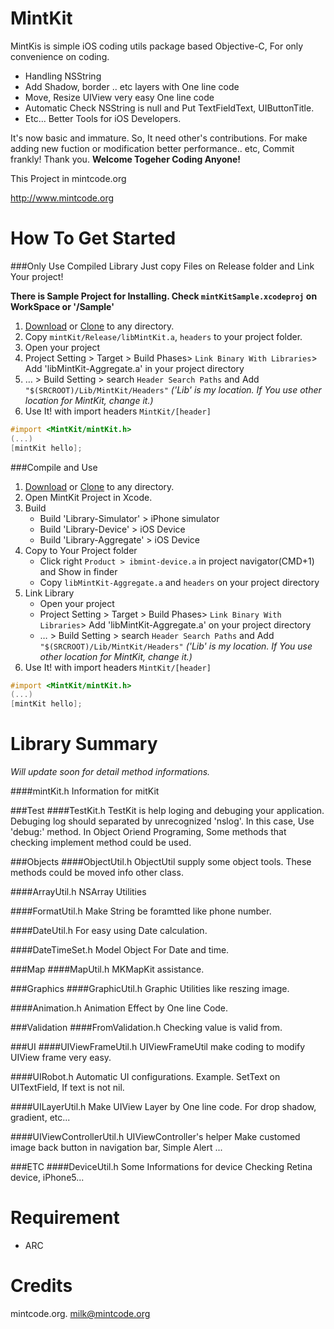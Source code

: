 MintKit
=======

MintKis is simple iOS coding utils package based Objective-C, For only convenience on coding.
* Handling NSString
* Add Shadow, border .. etc layers with One line code
* Move, Resize UIView very easy One line code
* Automatic Check NSString is null and Put TextFieldText, UIButtonTitle.
* Etc... Better Tools for iOS Developers.

It's now basic and immature. So, It need other's contributions.
For make adding new fuction or modification better performance.. etc,
Commit frankly! Thank you.
**Welcome Togeher Coding Anyone!**

This Project in mintcode.org

<http://www.mintcode.org>


How To Get Started
====

###Only Use Compiled Library
Just copy Files on Release folder and Link Your project!

**There is Sample Project for Installing. Check `mintKitSample.xcodeproj` on WorkSpace or '/Sample'**

1. [Download](https://github.com/soleaf/MintKit/archive/master.zip) or [Clone](github-mac://openRepo/https://github.com/soleaf/MintKit) to any directory.
2. Copy `mintKit/Release/libMintKit.a`, `headers` to your project folder.
3. Open your project
4. Project Setting > Target > Build Phases> `Link Binary With Libraries`> Add 'libMintKit-Aggregate.a' in your project directory
5. … > Build Setting > search `Header Search Paths`  and Add `"$(SRCROOT)/Lib/MintKit/Headers"` *('Lib' is my location. If You use other location for MintKit, change it.)*
6. Use It! with import headers `MintKit/[header]`

```objective-c
#import <MintKit/mintKit.h>
(...)
[mintKit hello];
```

###Compile and Use

1. [Download](https://github.com/soleaf/MintKit/archive/master.zip) or [Clone](github-mac://openRepo/https://github.com/soleaf/MintKit) to any directory.
2. Open MintKit Project in Xcode.
3. Build
    * Build 'Library-Simulator' > iPhone simulator
    * Build 'Library-Device' > iOS Device
    * Build 'Library-Aggregate' > iOS Device
4. Copy to Your Project folder
    * Click right `Product > ibmint-device.a` in project navigator(CMD+1)  and Show in finder
    * Copy `libMintKit-Aggregate.a` and `headers` on your project directory
5. Link Library
    * Open your project
    * Project Setting > Target > Build Phases> `Link Binary With Libraries`> Add 'libMintKit-Aggregate.a' on your project directory
    *  … > Build Setting > search `Header Search Paths`  and Add `"$(SRCROOT)/Lib/MintKit/Headers"` *('Lib' is my location. If You use other location for MintKit, change it.)*
6. Use It! with import headers `MintKit/[header]`

```objective-c
#import <MintKit/mintKit.h>
(...)
[mintKit hello];
```

Library Summary
===
*Will update soon for detail method informations.*

####mintKit.h
Information for mitKit

###Test
####TestKit.h
TestKit is help loging and debuging your application.
    Debuging log should separated by unrecognized 'nslog'. In this case, Use 'debug:' method.
    In Object Oriend Programing, Some methods that checking implement method could be used.

###Objects
####ObjectUtil.h
ObjectUtil supply some object tools.
These methods could be moved info other class.

####ArrayUtil.h
NSArray Utilities

####FormatUtil.h
Make String be foramtted like phone number.

####DateUtil.h
For easy using Date calculation.

####DateTimeSet.h
Model Object For Date and time.
 
###Map
####MapUtil.h
MKMapKit assistance.

###Graphics
####GraphicUtil.h
Graphic Utilities like reszing image.

####Animation.h
Animation Effect by One line Code.

###Validation
####FromValidation.h
Checking value is valid from.

###UI
####UIViewFrameUtil.h
UIViewFrameUtil make coding to modify UIView frame very easy.
 
####UIRobot.h
Automatic UI configurations.
Example. SetText on UITextField, If text is not nil.

####UILayerUtil.h
Make UIView Layer by One line code.
For drop shadow, gradient, etc...

####UIViewControllerUtil.h
UIViewController's helper
Make customed image back button in navigation bar,
Simple Alert ...

###ETC
####DeviceUtil.h
Some Informations for device
Checking Retina device, iPhone5...

Requirement
===
* ARC

Credits
===
mintcode.org.
<milk@mintcode.org>
